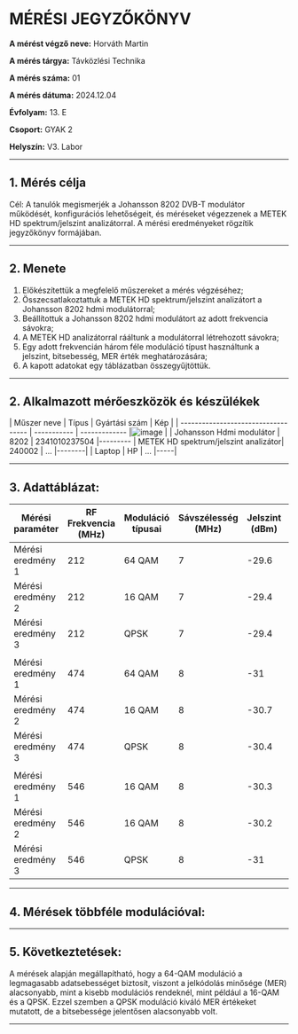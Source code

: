 
# MÉRÉSI JEGYZŐKÖNYV

**A mérést végző neve:**  Horváth Martin

**A mérés tárgya:** Távközlési Technika        

**A mérés száma:** 01

**A mérés dátuma:**   2024.12.04 

**Évfolyam:** 13. E  

**Csoport:** GYAK 2  

**Helyszín:** V3. Labor

---

## 1. Mérés célja
Cél: A tanulók megismerjék a Johansson 8202 DVB-T modulátor működését, konfigurációs lehetőségeit, és méréseket végezzenek a METEK HD spektrum/jelszint analizátorral. A mérési eredményeket rögzítik jegyzőkönyv formájában.

---
## 2. Menete
1. Előkészítettük a megfelelő műszereket a mérés végzéséhez;
2. Összecsatlakoztattuk a METEK HD spektrum/jelszint analizátort a Johansson 8202 hdmi modulátorral;
3. Beállítottuk a Johansson 8202 hdmi modulátort az adott frekvencia sávokra;
4. A METEK HD analizátorral rááltunk a modulátorral létrehozott sávokra;
5. Egy adott frekvencián három féle moduláció típust használtunk a jelszint, bitsebesség, MER érték meghatározására;
6. A kapott adatokat egy táblázatban összegyűjtöttük.

---

## 2. Alkalmazott mérőeszközök és készülékek

| Műszer neve                         | Típus       | Gyártási szám | Kép |
| ----------------------------------- | ----------- | ------------- |![image](https://github.com/user-attachments/assets/126172ef-3706-4737-8f5c-2e1a54f0cc23)
|
| Johansson Hdmi modulátor  | 8202    | 2341010237504          |---------
| METEK HD spektrum/jelszint analizátor| 240002 | ...    |--------|
| Laptop | HP       | ...    |-----|

---

## 3. Adattáblázat: 

| Mérési paraméter    | RF Frekvencia (MHz) | Moduláció típusai   | Sávszélesség (MHz)  |Jelszint (dBm) |Bitsebesség (Mbps) |MER érték (dB) |
|---------------------|---------------------|---------------------|---------------------|---------------|-------------------|---------------|
|Mérési eredmény 1    |   212               |     64 QAM          |           7         |     -29.6     |      15.8         |    38.3       |
|Mérési eredmény 2    |   212               |     16 QAM          |           7         |     -29.4     |      7.8          |    36.4       |
|Mérési eredmény 3    |   212               |      QPSK           |           7         |     -29.4     |      3.7          |    39.9       |
| |
|Mérési eredmény 1    |       474           |     64 QAM          |           8         |      -31      |      18           |    36.8       |
|Mérési eredmény 2    |       474           |     16 QAM          |           8         |      -30.7    |      9.1          |    35.3       |      
|Mérési eredmény 3    |       474           |       QPSK          |           8         |      -30.4    |      4.2          |    39.4       |    
| |
|Mérési eredmény 1    |       546           |     16 QAM          |           8         |      -30.3    |      18.3         |    36.1       | 
|Mérési eredmény 2    |       546           |     16 QAM          |           8         |      -30.2    |      9.2          |    35.8       |
|Mérési eredmény 3    |       546           |      QPSK           |           8         |      -31      |      4.3          |    39.9       |



---

## 4. Mérések többféle modulációval:


---

## 5. Következtetések:

A mérések alapján megállapítható, hogy a 64-QAM moduláció a legmagasabb adatsebességet biztosít, viszont a jelkódolás minősége (MER) alacsonyabb, mint a kisebb modulációs rendeknél, mint például a 16-QAM és a QPSK. Ezzel szemben a QPSK moduláció kiváló MER értékeket mutatott, de a bitsebessége jelentősen alacsonyabb volt.

---



